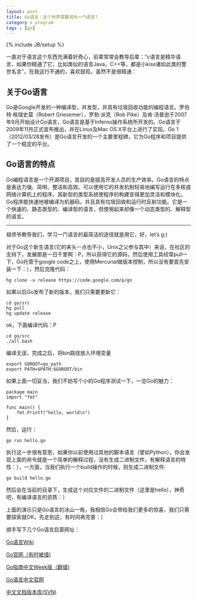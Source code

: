 ```yaml
---
layout: post
title: Go语言：这个世界需要另外一门语言?
category : program
tags : [go]
---
```

{% include JB/setup %}

一直对于语言这个东西充满着好奇心，前辈常常会教导后辈：“c语言是精华语言，如果你精通了它，比如类似的语言Java，C++等，都是小kiss诸如此类的警世名言”，在我这行不通的，喜欢鼓捣，虽然不是很精通：

## 关于Go语言

Go是Google开发的一种编译型，并发型，并具有垃圾回收功能的编程语言。罗伯特·格瑞史莫（Robert Griesemer），罗勃·派克（Rob Pike）及肯·汤普逊于2007年9月开始设计Go语言，Go语言是基于Inferno操作系统所开发的。Go语言于2009年11月正式宣布推出，并在Linux及Mac OS X平台上进行了实现。Go 1（2012/03/28发布）是Go语言开发的一个主要里程碑，它为Go程序和项目提供了一个稳定的平台。

## Go语言的特点

Go编程语言是一个开源项目，其目的是提高开发人员的生产效率。Go语言的特点是表达力强、简明、整洁和高效。可以使用它的并发机制轻易地编写运行在多核或网络计算机上的程序，其新型的类型系统使程序的构建变得更加灵活和模块化。Go程序能快速地被编译为机器码，并且具有垃圾回收和运行时反射功能。它是一个快速的、静态类型的、编译型的语言，但使用起来却像一个动态类型的、解释型的语言。

---

祖师爷教导我们，学习一门语言的最简洁的途径就是用它，好，let‘s g:)

对于Go这个新生语言(它的来头一点也不小，Unix之父参与其中）来说，在社区的支持下，发展那是一日千里啊：P，所以获得它的源码，然后使用工具经常pull一下，Go托管于google code之上，使用Mercurial做版本控制，所以没有要首先安装一下：），然后克隆代码：

    hg clone -u release https://code.google.com/p/go

如果以后Go发布了新的版本，我们只需要更新它：

    cd go/src
    hg pull
    hg update release

ok，下面编译代码：P

    cd go/src
    ./all.bash

编译无误，完成之后，将bin路径放入环境变量

    export GOROOT=go_path
    export PATH=$PATH:$GOROOT/bin

如果上面一切妥当，我们不妨写个小的Go程序测试一下，一览Go的魅力：

    package main
    import "fmt"

    func main() {
        fmt.Printf("hello, world\n")
    }

然后，运行：

    go run hello.go

执行这一步很有意思，如果你以前使用过其他的脚本语言（譬如Python），你会发现上面的命令就是一个简单的解释过程，没有生成二进制文件，有解释语言的特性：），一方面，当我们执行一个build操作的时候，则生成二进制文件:

    go build hello.go

然后会在当前的目录下，生成这个对应文件的二进制文件（这里是hello），神奇吧，有编译语言的资质：）

上面的演示只是Go语言的冰山一角，我相信Go会带给我们更多的惊喜，我们只需要探索就OK，先走到这，有时间再完善：）

顺手写下几个Go语言启蒙网址：

[Go语言Wiki](ttp://golangwiki.org/wiki/index.php?title=%E9%A6%96%E9%A1%B5)

[Go官网（有时被墙)](http://golang.org)

[Go指南中文Week版（翻墙)](http://go-tour-zh.appspot.com/#1)

[Go语言中文官网](http://golang-china.org/)

[中文文档版本库(SVN)](http://code.google.com/p/golang-china/)
